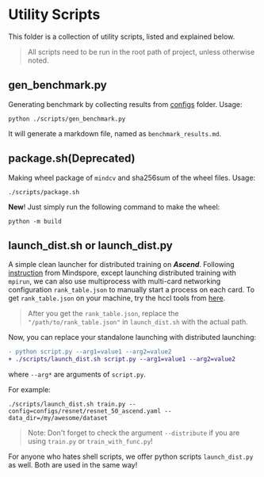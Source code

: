 # Utility Scripts

This folder is a collection of utility scripts, listed and explained below.

> All scripts need to be run in the root path of project, unless otherwise noted.

## gen_benchmark.py

Generating benchmark by collecting results from [configs](../configs) folder. Usage:

```shell
python ./scripts/gen_benchmark.py
```

It will generate a markdown file, named as `benchmark_results.md`.

## package.sh(Deprecated)

Making wheel package of `mindcv` and sha256sum of the wheel files. Usage:

```shell
./scripts/package.sh
```

**New**! Just simply run the following command to make the wheel:

```shell
python -m build
```

## launch_dist.sh or launch_dist.py

A simple clean launcher for distributed training on **_Ascend_**.
Following [instruction](https://www.mindspore.cn/tutorials/experts/zh-CN/r2.1/parallel/startup_method.html) from Mindspore,
except launching distributed training with `mpirun`, we can also use multiprocess
with multi-card networking configuration `rank_table.json` to manually start a process on each card.
To get `rank_table.json` on your machine, try the hccl tools from [here](https://gitee.com/mindspore/models/tree/master/utils/hccl_tools).

> After you get the `rank_table.json`, replace the `"/path/to/rank_table.json"` in `launch_dist.sh` with the actual path.

Now, you can replace your standalone launching with distributed launching:

```diff
- python script.py --arg1=value1 --arg2=value2
+ ./scripts/launch_dist.sh script.py --arg1=value1 --arg2=value2
```

where `--arg*` are arguments of `script.py`.

For example:

```shell
./scripts/launch_dist.sh train.py --config=configs/resnet/resnet_50_ascend.yaml --data_dir=/my/awesome/dataset
```

> Note: Don't forget to check the argument `--distribute` if you are using `train.py` or `train_with_func.py`!

For anyone who hates shell scripts, we offer python scripts `launch_dist.py` as well. Both are used in the same way!
